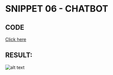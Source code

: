 # SNIPPET 06 - CHATBOT
## CODE

[Click here](https://github.com/mauro-codes/tailwind-css-snippets/blob/master/snippet-06/snippet-06.html)

## RESULT:

![alt text](https://github.com/mauro-codes/tailwind-css-snippets/blob/master/snippet-06/snippet-06-result.png "Snippet 06 - Result")

